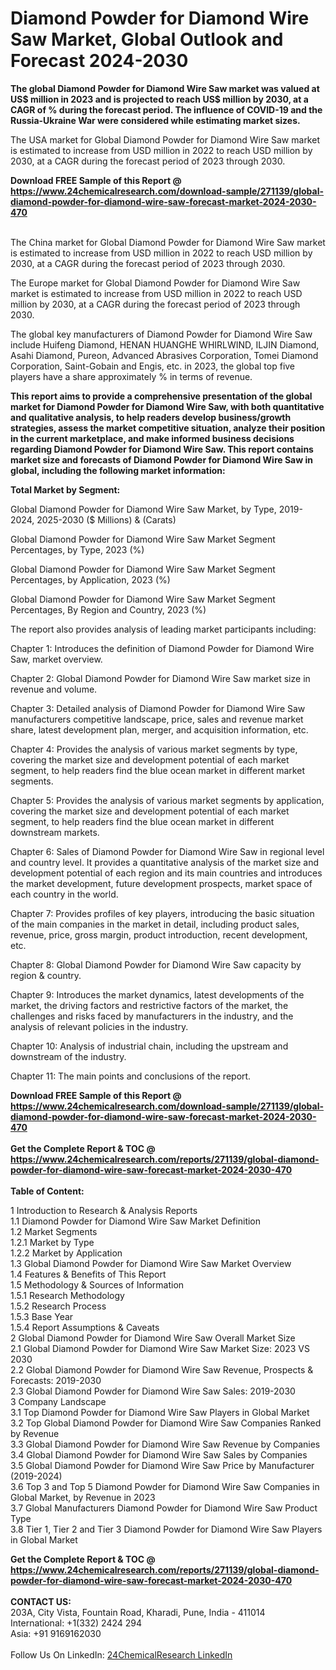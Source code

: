 <h1>Diamond Powder for Diamond Wire Saw Market, Global Outlook and Forecast 2024-2030</h1><p><strong>The global Diamond Powder for Diamond Wire Saw market was valued at US$ million in 2023 and is projected to reach US$ million by 2030, at a CAGR of % during the forecast period. The influence of COVID-19 and the Russia-Ukraine War were considered while estimating market sizes.</strong></p><p>
</p><p>The USA market for Global Diamond Powder for Diamond Wire Saw market is estimated to increase from USD million in 2022 to reach USD million by 2030, at a CAGR during the forecast period of 2023 through 2030.</p><div><b>Download FREE Sample of this Report @ 
            <a href="https://www.24chemicalresearch.com/download-sample/271139/global-diamond-powder-for-diamond-wire-saw-forecast-market-2024-2030-470">
            https://www.24chemicalresearch.com/download-sample/271139/global-diamond-powder-for-diamond-wire-saw-forecast-market-2024-2030-470</a></b></div><br><p>
</p><p>The China market for Global Diamond Powder for Diamond Wire Saw market is estimated to increase from USD million in 2022 to reach USD million by 2030, at a CAGR during the forecast period of 2023 through 2030.</p><p>
</p><p>The Europe market for Global Diamond Powder for Diamond Wire Saw market is estimated to increase from USD million in 2022 to reach USD million by 2030, at a CAGR during the forecast period of 2023 through 2030.</p><p>
</p><p>The global key manufacturers of Diamond Powder for Diamond Wire Saw include Huifeng Diamond, HENAN HUANGHE WHIRLWIND, ILJIN Diamond, Asahi Diamond, Pureon, Advanced Abrasives Corporation, Tomei Diamond Corporation, Saint-Gobain and Engis, etc. in 2023, the global top five players have a share approximately % in terms of revenue.</p><p>
<strong>This report aims to provide a comprehensive presentation of the global market for Diamond Powder for Diamond Wire Saw, with both quantitative and qualitative analysis, to help readers develop business/growth strategies, assess the market competitive situation, analyze their position in the current marketplace, and make informed business decisions regarding Diamond Powder for Diamond Wire Saw. This report contains market size and forecasts of Diamond Powder for Diamond Wire Saw in global, including the following market information:</strong></p><p>
</p><p>
<strong>Total Market by Segment:</strong></p><p>
Global Diamond Powder for Diamond Wire Saw Market, by Type, 2019-2024, 2025-2030 ($ Millions) &amp; (Carats)</p><p>
Global Diamond Powder for Diamond Wire Saw Market Segment Percentages, by Type, 2023 (%)</p><p>
</p><p>
Global Diamond Powder for Diamond Wire Saw Market Segment Percentages, by Application, 2023 (%)</p><p>
</p><p>
Global Diamond Powder for Diamond Wire Saw Market Segment Percentages, By Region and Country, 2023 (%)</p><p>
</p><p>
The report also provides analysis of leading market participants including:</p><p>
</p><p>
</p><p>
Chapter 1: Introduces the definition of Diamond Powder for Diamond Wire Saw, market overview.</p><p>
Chapter 2: Global Diamond Powder for Diamond Wire Saw market size in revenue and volume.</p><p>
Chapter 3: Detailed analysis of Diamond Powder for Diamond Wire Saw manufacturers competitive landscape, price, sales and revenue market share, latest development plan, merger, and acquisition information, etc.</p><p>
Chapter 4: Provides the analysis of various market segments by type, covering the market size and development potential of each market segment, to help readers find the blue ocean market in different market segments.</p><p>
Chapter 5: Provides the analysis of various market segments by application, covering the market size and development potential of each market segment, to help readers find the blue ocean market in different downstream markets.</p><p>
Chapter 6: Sales of Diamond Powder for Diamond Wire Saw in regional level and country level. It provides a quantitative analysis of the market size and development potential of each region and its main countries and introduces the market development, future development prospects, market space of each country in the world.</p><p>
Chapter 7: Provides profiles of key players, introducing the basic situation of the main companies in the market in detail, including product sales, revenue, price, gross margin, product introduction, recent development, etc.</p><p>
Chapter 8: Global Diamond Powder for Diamond Wire Saw capacity by region &amp; country.</p><p>
Chapter 9: Introduces the market dynamics, latest developments of the market, the driving factors and restrictive factors of the market, the challenges and risks faced by manufacturers in the industry, and the analysis of relevant policies in the industry.</p><p>
Chapter 10: Analysis of industrial chain, including the upstream and downstream of the industry.</p><p>
Chapter 11: The main points and conclusions of the report.</p><div><b>Download FREE Sample of this Report @ 
            <a href="https://www.24chemicalresearch.com/download-sample/271139/global-diamond-powder-for-diamond-wire-saw-forecast-market-2024-2030-470">
            https://www.24chemicalresearch.com/download-sample/271139/global-diamond-powder-for-diamond-wire-saw-forecast-market-2024-2030-470</a></b></div><br><div><b>Get the Complete Report & TOC @ 
            <a href="https://www.24chemicalresearch.com/reports/271139/global-diamond-powder-for-diamond-wire-saw-forecast-market-2024-2030-470">
            https://www.24chemicalresearch.com/reports/271139/global-diamond-powder-for-diamond-wire-saw-forecast-market-2024-2030-470</a></b></div><br>
            <b>Table of Content:</b><p>1 Introduction to Research & Analysis Reports<br />
    1.1 Diamond Powder for Diamond Wire Saw Market Definition<br />
    1.2 Market Segments<br />
        1.2.1 Market by Type<br />
        1.2.2 Market by Application<br />
    1.3 Global Diamond Powder for Diamond Wire Saw Market Overview<br />
    1.4 Features & Benefits of This Report<br />
    1.5 Methodology & Sources of Information<br />
        1.5.1 Research Methodology<br />
        1.5.2 Research Process<br />
        1.5.3 Base Year<br />
        1.5.4 Report Assumptions & Caveats<br />
2 Global Diamond Powder for Diamond Wire Saw Overall Market Size<br />
    2.1 Global Diamond Powder for Diamond Wire Saw Market Size: 2023 VS 2030<br />
    2.2 Global Diamond Powder for Diamond Wire Saw Revenue, Prospects & Forecasts: 2019-2030<br />
    2.3 Global Diamond Powder for Diamond Wire Saw Sales: 2019-2030<br />
3 Company Landscape<br />
    3.1 Top Diamond Powder for Diamond Wire Saw Players in Global Market<br />
    3.2 Top Global Diamond Powder for Diamond Wire Saw Companies Ranked by Revenue<br />
    3.3 Global Diamond Powder for Diamond Wire Saw Revenue by Companies<br />
    3.4 Global Diamond Powder for Diamond Wire Saw Sales by Companies<br />
    3.5 Global Diamond Powder for Diamond Wire Saw Price by Manufacturer (2019-2024)<br />
    3.6 Top 3 and Top 5 Diamond Powder for Diamond Wire Saw Companies in Global Market, by Revenue in 2023<br />
    3.7 Global Manufacturers Diamond Powder for Diamond Wire Saw Product Type<br />
    3.8 Tier 1, Tier 2 and Tier 3 Diamond Powder for Diamond Wire Saw Players in Global Market<br />
    </p><div><b>Get the Complete Report & TOC @ 
            <a href="https://www.24chemicalresearch.com/reports/271139/global-diamond-powder-for-diamond-wire-saw-forecast-market-2024-2030-470">
            https://www.24chemicalresearch.com/reports/271139/global-diamond-powder-for-diamond-wire-saw-forecast-market-2024-2030-470</a></b></div><br><b>CONTACT US:</b><br>
            203A, City Vista, Fountain Road, Kharadi, Pune, India - 411014<br>
            International: +1(332) 2424 294<br>
            Asia: +91 9169162030 <br><br>
            Follow Us On LinkedIn: <a href="https://www.linkedin.com/company/24chemicalresearch/">24ChemicalResearch LinkedIn</a>